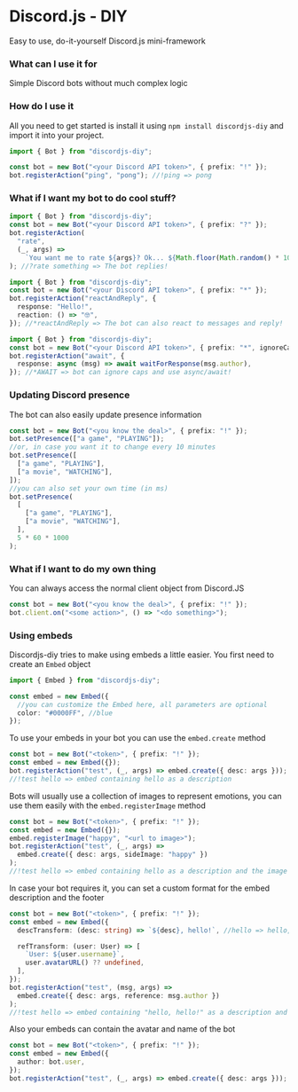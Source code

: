 # Discord.js - DIY

Easy to use, do-it-yourself Discord.js mini-framework

### What can I use it for

Simple Discord bots without much complex logic

### How do I use it

All you need to get started is install it using `npm install discordjs-diy` and import it into your project.

```ts
import { Bot } from "discordjs-diy";

const bot = new Bot("<your Discord API token>", { prefix: "!" });
bot.registerAction("ping", "pong"); //!ping => pong
```

### What if I want my bot to do cool stuff?

```ts
import { Bot } from "discordjs-diy";
const bot = new Bot("<your Discord API token>", { prefix: "?" });
bot.registerAction(
  "rate",
  (_, args) =>
    `You want me to rate ${args}? Ok... ${Math.floor(Math.random() * 10)}/10`
); //?rate something => The bot replies!
```

```ts
import { Bot } from "discordjs-diy";
const bot = new Bot("<your Discord API token>", { prefix: "*" });
bot.registerAction("reactAndReply", {
  response: "Hello!",
  reaction: () => "🤓",
}); //*reactAndReply => The bot can also react to messages and reply!
```

```ts
import { Bot } from "discordjs-diy";
const bot = new Bot("<your Discord API token>", { prefix: "*", ignoreCaps });
bot.registerAction("await", {
  response: async (msg) => await waitForResponse(msg.author),
}); //*AWAIT => bot can ignore caps and use async/await!
```

### Updating Discord presence

The bot can also easily update presence information

```ts
const bot = new Bot("<you know the deal>", { prefix: "!" });
bot.setPresence(["a game", "PLAYING"]);
//or, in case you want it to change every 10 minutes
bot.setPresence([
  ["a game", "PLAYING"],
  ["a movie", "WATCHING"],
]);
//you can also set your own time (in ms)
bot.setPresence(
  [
    ["a game", "PLAYING"],
    ["a movie", "WATCHING"],
  ],
  5 * 60 * 1000
);
```

### What if I want to do my own thing

You can always access the normal client object from Discord.JS

```ts
const bot = new Bot("<you know the deal>", { prefix: "!" });
bot.client.on("<some action>", () => "<do something>");
```

### Using embeds

Discordjs-diy tries to make using embeds a little easier. You first need to create an `Embed` object

```ts
import { Embed } from "discordjs-diy";

const embed = new Embed({
  //you can customize the Embed here, all parameters are optional
  color: "#0000FF", //blue
});
```

To use your embeds in your bot you can use the `embed.create` method

```ts
const bot = new Bot("<token>", { prefix: "!" });
const embed = new Embed({});
bot.registerAction("test", (_, args) => embed.create({ desc: args }));
//!test hello => embed containing hello as a description
```

Bots will usually use a collection of images to represent emotions, you can use them easily with the `embed.registerImage` method

```ts
const bot = new Bot("<token>", { prefix: "!" });
const embed = new Embed({});
embed.registerImage("happy", "<url to image>");
bot.registerAction("test", (_, args) =>
  embed.create({ desc: args, sideImage: "happy" })
);
//!test hello => embed containing hello as a description and the image "test"
```

In case your bot requires it, you can set a custom format for the embed description and the footer

```ts
const bot = new Bot("<token>", { prefix: "!" });
const embed = new Embed({
  descTransform: (desc: string) => `${desc}, hello!`, //hello => hello, hello!

  refTransform: (user: User) => [
    `User: ${user.username}`,
    user.avatarURL() ?? undefined,
  ],
});
bot.registerAction("test", (msg, args) =>
  embed.create({ desc: args, reference: msg.author })
);
//!test hello => embed containing "hello, hello!" as a description and the footer containing "User: <name>"
```

Also your embeds can contain the avatar and name of the bot

```ts
const bot = new Bot("<token>", { prefix: "!" });
const embed = new Embed({
  author: bot.user,
});
bot.registerAction("test", (_, args) => embed.create({ desc: args }));
```
